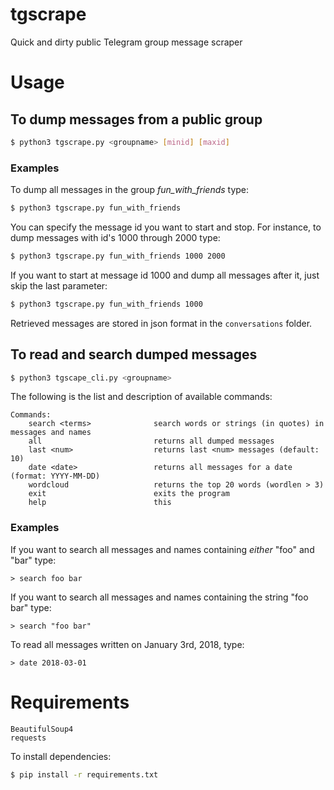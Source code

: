 # tgscrape
Quick and dirty public Telegram group message scraper

# Usage
## To dump messages from a public group
```bash
$ python3 tgscrape.py <groupname> [minid] [maxid]
```
### Examples
To dump all messages in the group _fun_with_friends_ type:
```bash
$ python3 tgscrape.py fun_with_friends
```
You can specify the message id you want to start and stop. For instance, to dump messages with id's 1000 through 2000 type:
```bash
$ python3 tgscrape.py fun_with_friends 1000 2000
```
If you want to start at message id 1000 and dump all messages after it, just skip the last parameter:
```bash
$ python3 tgscrape.py fun_with_friends 1000
```
Retrieved messages are stored in json format in the `conversations` folder.

## To read and search dumped messages
```bash
$ python3 tgscape_cli.py <groupname>
```

The following is the list and description of available commands:
```
Commands:
    search <terms>              search words or strings (in quotes) in messages and names
    all                         returns all dumped messages
    last <num>                  returns last <num> messages (default: 10)
    date <date>                 returns all messages for a date (format: YYYY-MM-DD)
    wordcloud                   returns the top 20 words (wordlen > 3)
    exit                        exits the program
    help                        this
```
### Examples
If you want to search all messages and names containing _either_ "foo" and "bar" type:
```
> search foo bar
```
If you want to search all messages and names containing the string "foo bar" type:
```
> search "foo bar"
```
To read all messages written on January 3rd, 2018, type:
```
> date 2018-03-01
```

# Requirements
```
BeautifulSoup4
requests
```
To install dependencies:
```bash
$ pip install -r requirements.txt
```
